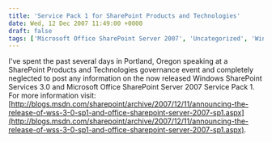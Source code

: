 ```yaml
---
title: 'Service Pack 1 for SharePoint Products and Technologies'
date: Wed, 12 Dec 2007 11:49:00 +0000
draft: false
tags: ['Microsoft Office SharePoint Server 2007', 'Uncategorized', 'Windows SharePoint Services 3.0']
---
```


I've spent the past several days in Portland, Oregon speaking at a SharePoint Products and Technologies governance event and completely neglected to post any information on the now released Windows SharePoint Services 3.0 and Microsoft Office SharePoint Server 2007 Service Pack 1.  For more information visit:  [http://blogs.msdn.com/sharepoint/archive/2007/12/11/announcing-the-release-of-wss-3-0-sp1-and-office-sharepoint-server-2007-sp1.aspx](http://blogs.msdn.com/sharepoint/archive/2007/12/11/announcing-the-release-of-wss-3-0-sp1-and-office-sharepoint-server-2007-sp1.aspx).